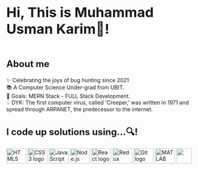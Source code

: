 <header>
  <h1>Hi, This is Muhammad Usman Karim👋!</h1>
</header>

<section>
  <h2>About me</h2>
  <p>✨ Celebrating the joys of bug hunting since 2021<br>📚 A Computer Science Under-grad from UBIT.<br>🎯 Goals: MERN Stack - FULL Stack Development.<br>💡 DYK: The first computer virus, called 'Creeper,' was written in 1971 and spread through ARPANET, the predecessor to the internet.</p>
</section>

<section>
  <h2>I code up solutions using...🔍!</h2>
  <div>
    <img src="https://cdn.jsdelivr.net/gh/devicons/devicon/icons/html5/html5-original.svg" height="40" width="52" alt="HTML5 logo">
    <img src="https://cdn.jsdelivr.net/gh/devicons/devicon/icons/css3/css3-original.svg" height="40" width="52" alt="CSS3 logo">
    <img src="https://cdn.jsdelivr.net/gh/devicons/devicon/icons/javascript/javascript-original.svg" height="40" width="52" alt="JavaScript logo">
    <img src="https://cdn.jsdelivr.net/gh/devicons/devicon/icons/nodejs/nodejs-original.svg" height="40" width="52" alt="Node.js logo">
    <img src="https://cdn.jsdelivr.net/gh/devicons/devicon/icons/react/react-original.svg" height="40" width="52" alt="React logo">
    <img src="https://cdn.jsdelivr.net/gh/devicons/devicon/icons/redux/redux-original.svg" height="40" width="52" alt="Redux logo">
    <img src="https://cdn.jsdelivr.net/gh/devicons/devicon/icons/git/git-original.svg" height="40" width="52" alt="Git logo">
    <img src="https://cdn.jsdelivr.net/gh/devicons/devicon/icons/matlab/matlab-original.svg" height="40" width="52" alt="MATLAB logo">
    <img src="https://cdn.jsdelivr.net/gh/devicons/devicon/icons/rstudio/rstudio-original.svg" height="40" width
<!DOCTYPE html>
<html>
  <head>
    <style>
      h1 {
        text-align: left;
        font-size: 36px;
        font-weight: bold;
        margin-bottom: 20px;
      }
      
      p {
        text-align: left;
        font-size: 16px;
        margin-bottom: 20px;
      }
      
      h2 {
        text-align: left;
        font-size: 24px;
        font-weight: bold;
        margin-bottom: 20px;
      }
      
      .logos {
        display: flex;
        align-items: center;
        justify-content: flex-start;
        margin-bottom: 20px;
      }
      
      .logos img {
        height: 40px;
        width: 52px;
        margin-right: 10px;
      }
      
      .github-stats {
        display: flex;
        justify-content: center;
        margin-bottom: 20px;
      }
      
      .github-stats img {
        height: 150px;
        margin-right: 20px;
      }
      
      .center {
        text-align: center;
        font-size: 18px;
        font-weight: bold;
        margin-bottom: 20px;
      }
    </style>
  </head>
  <body>
    <h1 align="left">Hi, This is Muhammad Usman Karim👋!</h1>
    <p align="left">And I'm On My Journey to Become a MERN Stack Developer -
